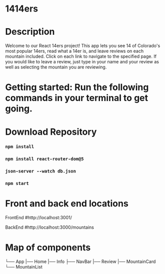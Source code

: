 # 1414ers

# Description

Welcome to our React 14ers project! This app lets you see 14 of Colorado's most popular 14ers, read what a 14er is, and leave reviews on each mountain included. Click on each link to navigate to the specified page. If you would like to leave a review, just type in your name and your review as well as selecting the mountain you are reviewing.

# Getting started: Run the following commands in your terminal to get going.

# Download Repository

### `npm install`

### `npm install react-router-dom@5`

### `json-server --watch db.json`

### `npm start`

# Front and back end locations

FrontEnd
#http://localhost:3001/

BackEnd
#http://localhost:3000/mountains

# Map of components

└── App
|── Home
|── Info
├── NavBar
|── Review
|── MountainCard
└── MountainList

